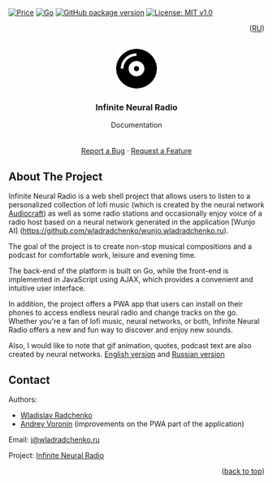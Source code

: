 [![Price](https://img.shields.io/badge/price-FREE-0098f7.svg)](https://github.com/wladradchenko/radio.wladradchenko.ru/blob/main/LICENSE)
[![Go](https://img.shields.io/github/go-mod/go-version/wladradchenko/radio.wladradchenko.ru?filename=web%2Fgo.mod)](https://github.com/wladradchenko/radio.wladradchenko.ru)
[![GitHub package version](https://img.shields.io/github/v/release/wladradchenko/radio.wladradchenko.ru?display_name=tag&sort=semver)](https://github.com/wladradchenko/radio.wladradchenko.ru)
[![License: MIT v1.0](https://img.shields.io/badge/license-MIT-blue.svg)](https://github.com/wladradchenko/radio.wladradchenko.ru/blob/main/LICENSE)

<p align="right">(<a href="README_ru.md">RU</a>)</p>
<div id="top"></div>

<br />
<div align="center">
  <a href="https://github.com/wladradchenko/radio.wladradchenko.ru">
    <img src="web/static/ico/icon.svg" alt="Logo" width="80" height="80">
  </a>

  <h3 align="center">Infinite Neural Radio</h3>

  <p align="center">
    Documentation
    <br/>
    <br/>
    <br/>
    <a href="https://github.com/wladradchenko/radio.wladradchenko.ru/issues">Report a Bug</a>
    ·
    <a href="https://github.com/wladradchenko/radio.wladradchenko.wladradchenko.ru/issues">Request a Feature</a>
  </p>
</div>

<!-- ABOUT THE PROJECT -->
## About The Project

Infinite Neural Radio is a web shell project that allows users to listen to a personalized collection of lofi music (which is created by the neural network [Audiocraft](https://github.com/facebookresearch/audiocraft)) as well as some radio stations and occasionally enjoy voice of a radio host based on a neural network generated in the application [Wunjo AI] (https://github.com/wladradchenko/wunjo.wladradchenko.ru).

The goal of the project is to create non-stop musical compositions and a podcast for comfortable work, leisure and evening time.

The back-end of the platform is built on Go, while the front-end is implemented in JavaScript using AJAX, which provides a convenient and intuitive user interface.

In addition, the project offers a PWA app that users can install on their phones to access endless neural radio and change tracks on the go. Whether you're a fan of lofi music, neural networks, or both, Infinite Neural Radio offers a new and fun way to discover and enjoy new sounds.

Also, I would like to note that gif animation, quotes, podcast text are also created by neural networks. [English version](https://radio.wladradchenko.ru/eng) and [Russian version](https://radio.wladradchenko.ru)
<!-- CONTACT -->

## Contact

Authors: 
- [Wladislav Radchenko](https://github.com/wladradchenko/)
- [Andrey Voronin](https://github.com/AVor0n/) (improvements on the PWA part of the application)

Email: [i@wladradchenko.ru](i@wladradchenko.ru)

Project: [Infinite Neural Radio](https://radio.wladradchenko.ru)

<p align="right">(<a href="#top">back to top</a>)</p>
